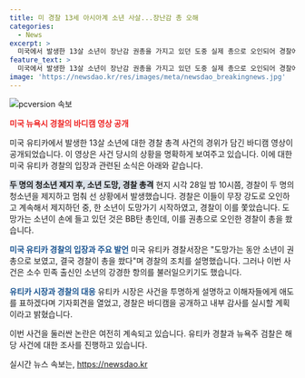 ```yaml
---
title: 미 경찰 13세 아시아계 소년 사살...장난감 총 오해
categories:
  - News
excerpt: >
  미국에서 발생한 13살 소년이 장난감 권총을 가지고 있던 도중 실제 총으로 오인되어 경찰에 의해 사망한 사건이 발생했습니다. 바디캠 영상 공개로 상황이 명확해지고, 유티카 경찰의 총격에 대한 항의와 경찰의 내부 감사가 요구되고 있습니다. 뉴욕주 검찰은 경찰의 총기 사용에 대해 조사를 진행할 예정이며, 화제의 사건으로 미국 사회에 충격을 주고 있습니다. (총 길이: 149자)
feature_text: >
  미국에서 발생한 13살 소년이 장난감 권총을 가지고 있던 도중 실제 총으로 오인되어 경찰에 의해 사망한 사건이 발생했습니다. 바디캠 영상 공개로 상황이 명확해지고, 유티카 경찰의 총격에 대한 항의와 경찰의 내부 감사가 요구되고 있습니다. 뉴욕주 검찰은 경찰의 총기 사용에 대해 조사를 진행할 예정이며, 화제의 사건으로 미국 사회에 충격을 주고 있습니다. (총 길이: 149자)
image: 'https://newsdao.kr/res/images/meta/newsdao_breakingnews.jpg'
---
```


<p><img src="https://newsdao.kr/res/images/meta/newsdao_breakingnews.jpg" alt="pcversion 속보" /></p>

<p><b><span style="color: #ee2323;">미국 뉴욕시 경찰의 바디캠 영상 공개</span></b></p>

<p>미국 유티카에서 발생한 13살 소년에 대한 경찰 총격 사건의 경위가 담긴 바디캠 영상이 공개되었습니다. 이 영상은 사건 당시의 상황을 명확하게 보여주고 있습니다. 
이에 대한 미국 유티카 경찰의 입장과 관련된 소식은 아래와 같습니다. </p>

<p><b><span style="background-color: #21538527;">두 명의 청소년 제지 후, 소년 도망, 경찰 총격</span></b>
현지 시각 28일 밤 10시쯤, 경찰이 두 명의 청소년을 제지하고 멈춰 선 상황에서 발생했습니다. 경찰은 이들이 무장 강도로 오인하고 계속해서 제지하던 중, 한 소년이 도망가기 시작하였고, 경찰이 이를 쫓았습니다. 도망가는 소년이 손에 들고 있던 것은 BB탄 총인데, 이를 권총으로 오인한 경찰이 총을 쐈습니다.</p>

<p><b><span style="color: #1a5490;">미국 유티카 경찰의 입장과 주요 발언</span></b>
미국 유티카 경찰서장은 "도망가는 동안 소년이 권총으로 보였고, 결국 경찰이 총을 쐈다"며 경찰의 조치를 설명했습니다. 그러나 이번 사건은 소수 민족 출신인 소년의 강경한 항의를 불러일으키기도 했습니다.</p>

<p><b><span style="color: #1a5490;">유티카 시장과 경찰의 대응</span></b>
유티카 시장은 사건을 투명하게 설명하고 이해자들에게 애도를 표하겠다며 기자회견을 열었고, 경찰은 바디캠을 공개하고 내부 감사를 실시할 계획이라고 밝혔습니다.</p>

<p>이번 사건을 둘러싼 논란은 여전히 계속되고 있습니다. 유티카 경찰과 뉴욕주 검찰은 해당 사건에 대한 조사를 진행하고 있습니다.</p>
실시간 뉴스 속보는, <a href="https://newsdao.kr" rel="dofollow">https://newsdao.kr</a>


